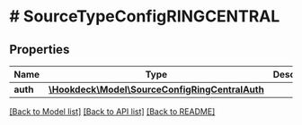 # # SourceTypeConfigRINGCENTRAL

## Properties

Name | Type | Description | Notes
------------ | ------------- | ------------- | -------------
**auth** | [**\Hookdeck\Model\SourceConfigRingCentralAuth**](SourceConfigRingCentralAuth.md) |  | [optional]

[[Back to Model list]](../../README.md#models) [[Back to API list]](../../README.md#endpoints) [[Back to README]](../../README.md)
